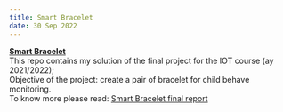 ```yaml
---
title: Smart Bracelet
date: 30 Sep 2022
---
```


**[Smart Bracelet](https://github.com/simoasnaghi/SmartBracelet)**  
This repo contains my solution of the final project for the IOT course (ay 2021/2022);  
Objective of the project: create a pair of bracelet for child behave monitoring.  
To know more please read: [Smart Bracelet final report](https://github.com/simoasnaghi/SmartBracelet/blob/main/Final_Report_Asnaghi.pdf)  